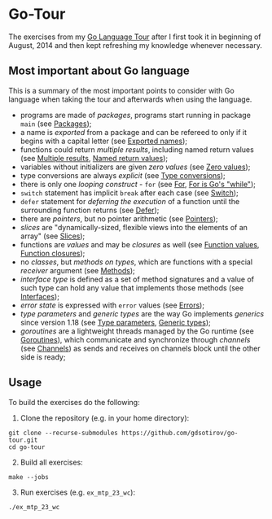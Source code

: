 # Go-Tour

The exercises from my [Go Language Tour](https://go.dev/tour/) after
I first took it in beginning of August, 2014 and then kept refreshing
my knowledge whenever necessary.

## Most important about Go language

This is a summary of the most important points to consider with Go language
when taking the tour and afterwards when using the language.

 - programs are made of _packages_, programs start running in package `main`
   (see [Packages](https://go.dev/tour/basics/1));
 - a name is _exported_ from a package and can be refereed to only if it
   begins with a capital letter (see
   [Exported names](https://go.dev/tour/basics/3));
 - functions could return _multiple results_, including named return values
   (see [Multiple results](https://go.dev/tour/basics/6),
   [Named return values](https://go.dev/tour/basics/7));
 - variables without initializers are given _zero values_ (see
   [Zero values](https://go.dev/tour/basics/12));
 - type conversions are always _explicit_ (see
   [Type conversions](https://go.dev/tour/basics/13]));
 - there is only one _looping construct_ - `for` (see
   [For](https://go.dev/tour/flowcontrol/1),
   [For is Go's "while"](https://go.dev/tour/flowcontrol/3));
 - `switch` statement has implicit `break` after each case (see
   [Switch](https://go.dev/tour/flowcontrol/9));
 - `defer` statement for _deferring the execution_ of a function until
   the surrounding function returns (see
   [Defer](https://go.dev/tour/flowcontrol/12));
 - there are _pointers_, but no pointer arithmetic (see
   [Pointers](https://go.dev/tour/moretypes/1));
 - _slices_ are "dynamically-sized, flexible views into the elements of
   an array" (see [Slices](https://go.dev/tour/moretypes/7));
 - functions are _values_ and may be _closures_ as well (see
   [Function values](https://go.dev/tour/moretypes/24),
   [Function closures](https://go.dev/tour/moretypes/25));
 - no _classes_, but _methods on types_, which are functions with a special
   _receiver_ argument (see [Methods](https://go.dev/tour/methods/1));
 - _interface type_ is defined as a set of method signatures and a value of
   such type can hold any value that implements those methods (see
   [Interfaces](https://go.dev/tour/methods/9));
 - _error state_ is expressed with `error` values (see
   [Errors](https://go.dev/tour/methods/19));
 - _type parameters_ and _generic types_ are the way Go implements _generics_
   since version 1.18 (see
   [Type parameters](https://go.dev/tour/generics/1),
   [Generic types](https://go.dev/tour/generics/2));
 - _goroutines_ are a lightweight threads managed by the Go runtime (see
  [Goroutines](https://go.dev/tour/concurrency/1)), which communicate and
  synchronize through _channels_ (see
  [Channels](https://go.dev/tour/concurrency/2)) as sends and receives on
  channels block until the other side is ready;

## Usage

To build the exercises do the following:

 1. Clone the repository (e.g. in your home directory):

```
git clone --recurse-submodules https://github.com/gdsotirov/go-tour.git
cd go-tour
```

 2. Build all exercises:

```
make --jobs
```

 3. Run exercises (e.g. `ex_mtp_23_wc`):

```
./ex_mtp_23_wc
```


